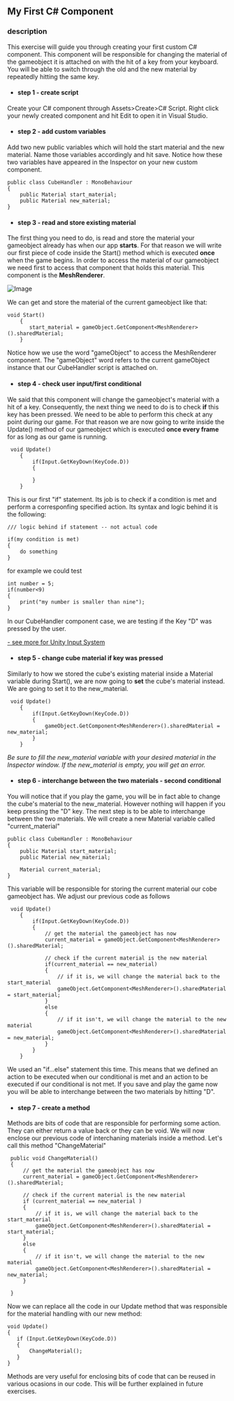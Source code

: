 ## My First C# Component

### description

This exercise will guide you through creating your first custom C# component. This component will be responsible for changing the material of the gameobject it is attached on with the hit of a key from your keyboard. You will be able to switch through the old and the new material by repeatedly hitting the same key.

>

* #### step 1 - create script
Create your C# component through Assets>Create>C# Script. Right click your newly created component and hit Edit to open it in Visual Studio. 

* #### step 2 - add custom variables
Add two new public variables which will hold the start material and the new material. Name those variables accordingly and hit save. Notice how these two variables have appeared in the Inspector on your new custom component.
```
public class CubeHandler : MonoBehaviour
{
    public Material start_material;
    public Material new_material;
}
```

* #### step 3 - read and store existing material
The first thing you need to do, is read and store the material your gameobject already has when our app **starts**. For that reason we will write our first piece of code inside the Start() method which is executed **once** when the game begins. In order to access the material of our gameobject we need first to access that component that holds this material. This component is the **MeshRenderer**.

![Image](https://raw.githubusercontent.com/EleanaGrimshaw/unity-basic-training/master/Image%20Links/meshrenderer.JPG)

We can get and store the material of the current gameobject like that:
```
void Start()
    {
       start_material = gameObject.GetComponent<MeshRenderer>().sharedMaterial;
    }
```
Notice how we use the word "gameObject" to access the MeshRenderer component. The "gameObject" word refers to the current gameObject instance that our CubeHandler script is attached on. 

* #### step 4 - check user input/first conditional
We said that this component will change the gameobject's material with a hit of a key. Consequently, the next thing we need to do is to check **if** this key has been pressed. We need to be able to perform this check at any point during our game. For that reason we are now going to write inside the Update() method of our gameobject which is executed **once every frame** for as long as our game is running. 
```
 void Update()
    {
        if(Input.GetKeyDown(KeyCode.D))
        {
            
        }
    }
```
   
This is our first "if" statement. Its job is to check if a condition is met and perform a corresponfing specified action. Its syntax and logic behind it is the following:
```
/// logic behind if statement -- not actual code

if(my condition is met)
{
    do something
}
```
for example we could test
```
int number = 5;
if(number<9)
{
    print("my number is smaller than nine");
}
```

In our CubeHandler component case, we are testing if the Key "D" was pressed by the user.

   [- see more for Unity Input System](https://docs.unity3d.com/ScriptReference/Input.html)
   
* #### step 5 - change cube material if key was pressed
Similarly to how we stored the cube's existing material inside a Material variable during Start(), we are now going to **set** the cube's material instead. We are going to set it to the new_material.
```
 void Update()
    {
        if(Input.GetKeyDown(KeyCode.D))
        {
            gameObject.GetComponent<MeshRenderer>().sharedMaterial = new_material;
        }
    }
```
   *Be sure to fill the new_material variable with your desired material in the Inspector window. If the new_material is empty, you will     get an error.*
   
* #### step 6 - interchange between the two materials - second conditional
You will notice that if you play the game, you will be in fact able to change the cube's material to the new_material. However nothing will happen if you keep pressing the "D" key. The next step is to be able to interchange between the two materials. 
We will create a new Material variable called "current_material"
```
public class CubeHandler : MonoBehaviour
{
    public Material start_material;
    public Material new_material;

    Material current_material;
}
```

This variable will be responsible for storing the current material our cobe gameobject has. We adjust our previous code as follows
```
 void Update()
    {
        if(Input.GetKeyDown(KeyCode.D))
        {
            // get the material the gameobject has now
            current_material = gameObject.GetComponent<MeshRenderer>().sharedMaterial;

            // check if the current material is the new material
            if(current_material == new_material)
            {
                // if it is, we will change the material back to the start_material
                gameObject.GetComponent<MeshRenderer>().sharedMaterial = start_material;
            }
            else
            {
                // if it isn't, we will change the material to the new material
                gameObject.GetComponent<MeshRenderer>().sharedMaterial = new_material;
            }
        }
    }
```
We used an "if...else" statement this time. This means that we defined an action to be executed when our conditional is met and an action to be executed if our conditional is not met. If you save and play the game now you will be able to interchange between the two materials by hitting "D".

* #### step 7 - create a method 
Methods are bits of code that are responsible for performing some action. They can either return a value back or they can be void. We will now enclose our previous code of interchaning materials inside a method. Let's call this method "ChangeMaterial"
```
 public void ChangeMaterial()
 {
     // get the material the gameobject has now
     current_material = gameObject.GetComponent<MeshRenderer>().sharedMaterial;

     // check if the current material is the new material
     if (current_material == new_material )
     {
         // if it is, we will change the material back to the start_material
         gameObject.GetComponent<MeshRenderer>().sharedMaterial = start_material;
     }
     else
     {
         // if it isn't, we will change the material to the new material
         gameObject.GetComponent<MeshRenderer>().sharedMaterial = new_material;
     }
       
 }
 ```
 
 Now we can replace all the code in our Update method that was responsible for the material handling with our new method:
 ```
 void Update()
 {
    if (Input.GetKeyDown(KeyCode.D))
    {
        ChangeMaterial();
    }
 }
```
Methods are very useful for enclosing bits of code that can be reused in various ocasions in our code. This will be further explained in future exercises.
